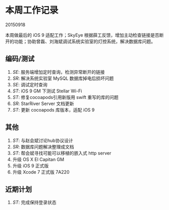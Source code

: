 # 本周工作记录

20150918

本周做最后的 iOS 9 适配工作；SkyEye 根据薛工反馈，增加主动检查链接是否断开的功能；协助曾磊、刘海斌调试系统实验室的灯控系统，解决数据库问题。

## 编码/测试

1. *SE*: 服务端增加定时查询，检测异常断开的链接
2. *SR*: 解决系统实验室 MySQL 数据库掉电后损坏问题
3. *SE*: 调试定时查询
4. *ST*: iOS 9 GM 下测试 Stellar Wi-Fi
5. *ST*: 修复cocoapods引用新版用 swift 重写的库的问题
6. *SR*: StarRiver Server 文档更新
7. *ST*: 更新 cocoapods 库版本，适配 iOS 9

## 其他

1. *ST*: 与赵会斌讨论hub协议设计
2. *SR*: 数据库问题解决整理成文档
3. *ST*: 帮会斌寻找可能可以移植的嵌入式 http server
4. 升级 OS X El Capitan GM
5. 升级 iOS 9 正式版
6. 升级 Xcode 7 正式版 7A220

## 近期计划

1. *ST*: 完成保持登录状态
